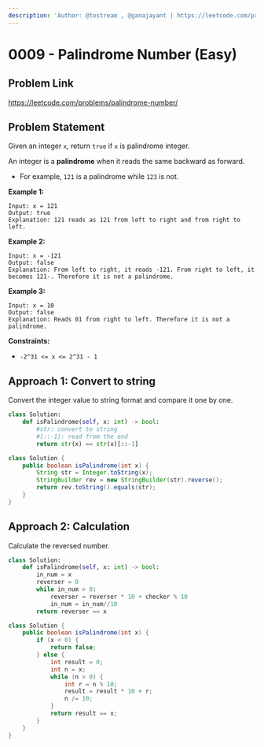 ```yaml
---
description: 'Author: @tostream , @ganajayant | https://leetcode.com/problems/palindrome-number/'
---
```


# 0009 - Palindrome Number (Easy)

## Problem Link

https://leetcode.com/problems/palindrome-number/

## Problem Statement

Given an integer `x`, return `true` if `x` is palindrome integer.

An integer is a **palindrome** when it reads the same backward as forward.

* For example, `121` is a palindrome while `123` is not.

**Example 1:**

```
Input: x = 121
Output: true
Explanation: 121 reads as 121 from left to right and from right to left.
```

**Example 2:**

```
Input: x = -121
Output: false
Explanation: From left to right, it reads -121. From right to left, it becomes 121-. Therefore it is not a palindrome.
```

**Example 3:**

```
Input: x = 10
Output: false
Explanation: Reads 01 from right to left. Therefore it is not a palindrome.
```

**Constraints:**

* `-2^31 <= x <= 2^31 - 1`

## Approach 1: Convert to string

Convert the integer value to string format and compare it one by one.

<Tabs>
<TabItem value="py" label="Python">
<SolutionAuthor name="@tostream"/>

```python
class Solution:
    def isPalindrome(self, x: int) -> bool:
        #str: convert to string
        #[::-1]: read from the end
        return str(x) == str(x)[::-1]
```
</TabItem>
<TabItem value="java" label="Java">
<SolutionAuthor name="@ganajayant"/>

```java
class Solution {
    public boolean isPalindrome(int x) {
        String str = Integer.toString(x);
        StringBuilder rev = new StringBuilder(str).reverse();
        return rev.toString().equals(str);
    }
}
```
</TabItem>
</Tabs>

## Approach 2: Calculation

Calculate the reversed number.

<Tabs>
<TabItem value="py" label="Python">
<SolutionAuthor name="@tostream"/>

```python
class Solution:
    def isPalindrome(self, x: int) -> bool:
        in_num = x
        reverser = 0
        while in_num > 0:
            reverser = reverser * 10 + checker % 10
            in_num = in_num//10
        return reverser == x
```
</TabItem>
<TabItem value="java" label="Java">
<SolutionAuthor name="@ganajayant"/>

```java
class Solution {
    public boolean isPalindrome(int x) {
        if (x < 0) {
            return false;
        } else {
            int result = 0;
            int n = x;
            while (n > 0) {
                int r = n % 10;
                result = result * 10 + r;
                n /= 10;
            }
            return result == x;
        }
    }
}
```
</TabItem>
</Tabs>
